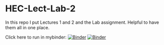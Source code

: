 # HEC-Lect-Lab-2

In this repo I put Lectures 1 and 2 and the Lab assignment. Helpful to have them all in one place.

Click here to run in mybinder: [![Binder](https://mybinder.org/badge_logo.svg)](https://mybinder.org/v2/gh/jvkrogmeier/HEC-Lect-Lab-2/HEAD)
[![Binder](https://mybinder.org/badge_logo.svg)](https://mybinder.org/v2/gh/ejshepherd0914/HEC-Lect-Lab-2/HEAD)
